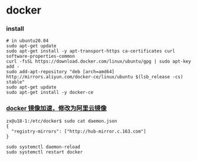 # docker

### install

```shell
# in ubuntu20.04
sudo apt-get update
sudo apt-get install -y apt-transport-https ca-certificates curl software-properties-common
curl -fsSL https://download.docker.com/linux/ubuntu/gpg | sudo apt-key add - 
sudo add-apt-repository "deb [arch=amd64] http://mirrors.aliyun.com/docker-ce/linux/ubuntu $(lsb_release -cs) stable"
sudo apt-get update
sudo apt-get install -y docker-ce
```



### [docker 镜像加速，修改为阿里云镜像](https://www.cnblogs.com/codeBang/p/11904924.html)

```shell
zx@u18-1:/etc/docker$ sudo cat daemon.json
{
  "registry-mirrors": ["http://hub-mirror.c.163.com"]
}

sudo systemctl daemon-reload
sudo systemctl restart docker
```



